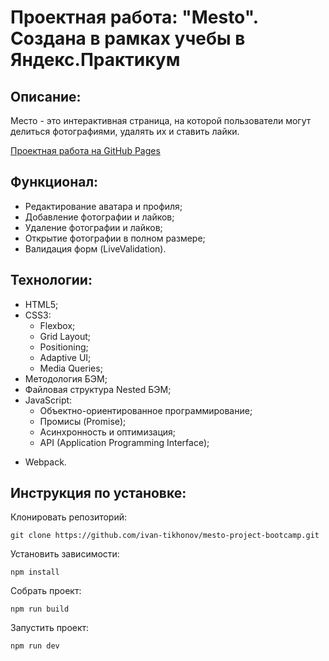 # Проектная работа: "Mesto". Создана в рамках учебы в Яндекс.Практикум

## Описание:

Место - это интерактивная страница, на которой пользователи могут делиться фотографиями, удалять их и ставить лайки.



[Проектная работа на GitHub Pages](https://ivan-tikhonov.github.io/mesto-project-bootcamp/)

## Функционал:

* Редактирование аватара и профиля;
* Добавление фотографии и лайков;
* Удаление фотографии и лайков;
* Открытие фотографии в полном размере;
* Валидация форм (LiveValidation).

## Технологии:

* HTML5;
* CSS3:
  - Flexbox;
  - Grid Layout;
  - Positioning;
  - Adaptive UI;
  - Media Queries;
* Методология БЭМ;
* Файловая структура Nested БЭМ;
* JavaScript:
  - Объектно-ориентированное программирование;
  - Промисы (Promise);
  - Асинхронность и оптимизация;
  - API (Application Programming Interface);
- Webpack.

## Инструкция по установке:

Клонировать репозиторий:

    git clone https://github.com/ivan-tikhonov/mesto-project-bootcamp.git

Установить зависимости:

    npm install

Собрать проект:

    npm run build

Запустить проект:

    npm run dev
